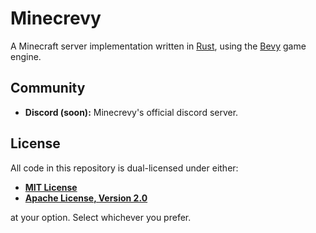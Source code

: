 # Minecrevy

A Minecraft server implementation written in [Rust](https://rust-lang.org), using the [Bevy](https://bevyengine.org) game engine.

## Community

- **Discord (soon):** Minecrevy's official discord server.

## License

All code in this repository is dual-licensed under either:
- **[MIT License](https://github.com/ItsDoot/minecrevy/blob/dev/LICENSE-MIT.md)**
- **[Apache License, Version 2.0](https://github.com/ItsDoot/minecrevy/blob/dev/LICENSE-APACHE.md)**

at your option. Select whichever you prefer.
